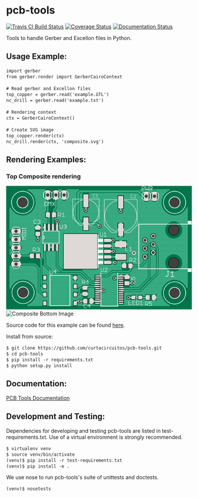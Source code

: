 pcb-tools
============
[![Travis CI Build Status](https://travis-ci.org/curtacircuitos/pcb-tools.svg?branch=master)](https://travis-ci.org/curtacircuitos/pcb-tools)
[![Coverage Status](https://coveralls.io/repos/curtacircuitos/pcb-tools/badge.png?branch=master)](https://coveralls.io/r/curtacircuitos/pcb-tools?branch=master)
[![Documentation Status](https://readthedocs.org/projects/pcb-tools/badge/?version=latest)](https://readthedocs.org/projects/pcb-tools/?badge=latest)

Tools to handle Gerber and Excellon files in Python.

Usage Example:
---------------
    import gerber
    from gerber.render import GerberCairoContext

    # Read gerber and Excellon files
    top_copper = gerber.read('example.GTL')
    nc_drill = gerber.read('example.txt')

    # Rendering context
    ctx = GerberCairoContext()

    # Create SVG image
    top_copper.render(ctx)
    nc_drill.render(ctx, 'composite.svg')


Rendering Examples:
-------------------
### Top Composite rendering
![Composite Top Image](https://raw.githubusercontent.com/curtacircuitos/pcb-tools/master/examples/cairo_example.png)
![Composite Bottom Image](https://raw.githubusercontent.com/curtacircuitos/pcb-tools/master/examples/cairo_bottom.png)

Source code for this example can be found [here](https://github.com/curtacircuitos/pcb-tools/blob/master/examples/cairo_example.py).


Install from source:
```
$ git clone https://github.com/curtacircuitos/pcb-tools.git
$ cd pcb-tools
$ pip install -r requirements.txt
$ python setup.py install
```

Documentation:
--------------
[PCB Tools Documentation](http://pcb-tools.readthedocs.org/en/latest/)


Development and Testing:
------------------------

Dependencies for developing and testing pcb-tools are listed in test-requirements.txt. Use of a virtual environment is strongly recommended.

    $ virtualenv venv
    $ source venv/bin/activate
    (venv)$ pip install -r test-requirements.txt
    (venv)$ pip install -e .

We use nose to run pcb-tools's suite of unittests and doctests.

    (venv)$ nosetests
